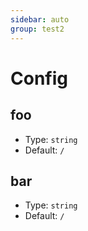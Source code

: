 ```yaml
---
sidebar: auto
group: test2
---
```


# Config

## foo

-   Type: `string`
-   Default: `/`

## bar

-   Type: `string`
-   Default: `/`
